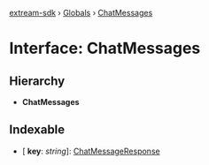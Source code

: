 [extream-sdk](../README.md) › [Globals](../globals.md) › [ChatMessages](chatmessages.md)

# Interface: ChatMessages

## Hierarchy

* **ChatMessages**

## Indexable

* \[ **key**: *string*\]: [ChatMessageResponse](chatmessageresponse.md)
